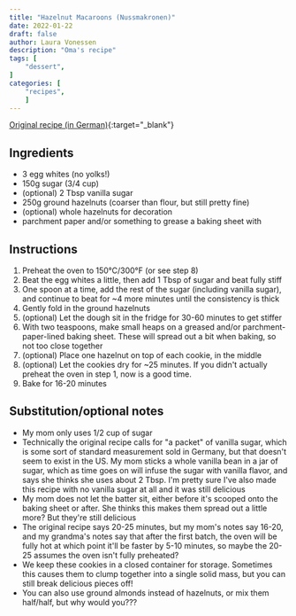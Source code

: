 ```yaml
---
title: "Hazelnut Macaroons (Nussmakronen)"
date: 2022-01-22
draft: false
author: Laura Vonessen
description: "Oma's recipe"
tags: [
    "dessert",
]
categories: [
    "recipes",
    ]
---
```


[Original recipe (in German)](images/nussmakronen-recipe.JPEG){:target="_blank"}

## Ingredients
* 3 egg whites (no yolks!)
* 150g sugar (3/4 cup)
* (optional) 2 Tbsp vanilla sugar
* 250g ground hazelnuts (coarser than flour, but still pretty fine)
* (optional) whole hazelnuts for decoration
* parchment paper and/or something to grease a baking sheet with


## Instructions
1. Preheat the oven to 150°C/300°F (or see step 8)
2. Beat the egg whites a little, then add 1 Tbsp of sugar and beat fully stiff
3. One spoon at a time, add the rest of the sugar (including vanilla sugar), and continue to beat for ~4 more minutes until the consistency is thick
4. Gently fold in the ground hazelnuts
5. (optional) Let the dough sit in the fridge for 30-60 minutes to get stiffer
6. With two teaspoons, make small heaps on a greased and/or parchment-paper-lined baking sheet. These will spread out a bit when baking, so not too close together
7. (optional) Place one hazelnut on top of each cookie, in the middle
8. (optional) Let the cookies dry for ~25 minutes. If you didn't actually preheat the oven in step 1, now is a good time.
9. Bake for 16-20 minutes

## Substitution/optional notes
* My mom only uses 1/2 cup of sugar
* Technically the original recipe calls for "a packet" of vanilla sugar, which is some sort of standard measurement sold in Germany, but that doesn't seem to exist in the US. My mom sticks a whole vanilla bean in a jar of sugar, which as time goes on will infuse the sugar with vanilla flavor, and says she thinks she uses about 2 Tbsp. I'm pretty sure I've also made this recipe with no vanilla sugar at all and it was still delicious
* My mom does not let the batter sit, either before it's scooped onto the baking sheet or after. She thinks this makes them spread out a little more? But they're still delicious
* The original recipe says 20-25 minutes, but my mom's notes say 16-20, and my grandma's notes say that after the first batch, the oven will be fully hot at which point it'll be faster by 5-10 minutes, so maybe the 20-25 assumes the oven isn't fully preheated?
* We keep these cookies in a closed container for storage. Sometimes this causes them to clump together into a single solid mass, but you can still break delicious pieces off!
* You can also use ground almonds instead of hazelnuts, or mix them half/half, but why would you???
